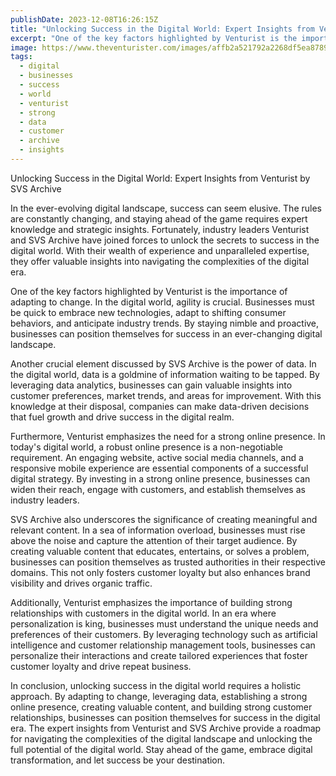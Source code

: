 ```yaml
---
publishDate: 2023-12-08T16:26:15Z
title: "Unlocking Success in the Digital World: Expert Insights from Venturist by SVS Archive"
excerpt: "One of the key factors highlighted by Venturist is the importance of adapting to change. In the digital world, agility is crucial. Businesses must be quick to embrace new technologies, adapt to shifting consumer behaviors, and anticipate industry trends. By staying nimble and proactive, businesses can position themselves for success in an ever-changing digital landscape."
image: https://www.theventurister.com/images/affb2a521792a2268df5ea87897f173f.png
tags:
  - digital
  - businesses
  - success
  - world
  - venturist
  - strong
  - data
  - customer
  - archive
  - insights
---
```


Unlocking Success in the Digital World: Expert Insights from Venturist by SVS Archive

In the ever-evolving digital landscape, success can seem elusive. The rules are constantly changing, and staying ahead of the game requires expert knowledge and strategic insights. Fortunately, industry leaders Venturist and SVS Archive have joined forces to unlock the secrets to success in the digital world. With their wealth of experience and unparalleled expertise, they offer valuable insights into navigating the complexities of the digital era.

One of the key factors highlighted by Venturist is the importance of adapting to change. In the digital world, agility is crucial. Businesses must be quick to embrace new technologies, adapt to shifting consumer behaviors, and anticipate industry trends. By staying nimble and proactive, businesses can position themselves for success in an ever-changing digital landscape.

Another crucial element discussed by SVS Archive is the power of data. In the digital world, data is a goldmine of information waiting to be tapped. By leveraging data analytics, businesses can gain valuable insights into customer preferences, market trends, and areas for improvement. With this knowledge at their disposal, companies can make data-driven decisions that fuel growth and drive success in the digital realm.

Furthermore, Venturist emphasizes the need for a strong online presence. In today's digital world, a robust online presence is a non-negotiable requirement. An engaging website, active social media channels, and a responsive mobile experience are essential components of a successful digital strategy. By investing in a strong online presence, businesses can widen their reach, engage with customers, and establish themselves as industry leaders.

SVS Archive also underscores the significance of creating meaningful and relevant content. In a sea of information overload, businesses must rise above the noise and capture the attention of their target audience. By creating valuable content that educates, entertains, or solves a problem, businesses can position themselves as trusted authorities in their respective domains. This not only fosters customer loyalty but also enhances brand visibility and drives organic traffic.

Additionally, Venturist emphasizes the importance of building strong relationships with customers in the digital world. In an era where personalization is king, businesses must understand the unique needs and preferences of their customers. By leveraging technology such as artificial intelligence and customer relationship management tools, businesses can personalize their interactions and create tailored experiences that foster customer loyalty and drive repeat business.

In conclusion, unlocking success in the digital world requires a holistic approach. By adapting to change, leveraging data, establishing a strong online presence, creating valuable content, and building strong customer relationships, businesses can position themselves for success in the digital era. The expert insights from Venturist and SVS Archive provide a roadmap for navigating the complexities of the digital landscape and unlocking the full potential of the digital world. Stay ahead of the game, embrace digital transformation, and let success be your destination.
